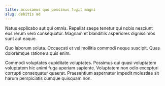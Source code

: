 ```yaml
---
title: accusamus quo possimus fugit magni
slug: debitis ad
---
```


Natus explicabo aut qui omnis. Repellat saepe tenetur qui nobis nesciunt eos rerum vero consequatur. Magnam et blanditiis asperiores dignissimos sunt aut eaque.

Quo laborum soluta. Occaecati et vel mollitia commodi neque suscipit. Quas doloremque ratione a quis enim.

Commodi voluptates cupiditate voluptates. Possimus qui quasi voluptatem voluptatem hic animi fuga aperiam sapiente. Voluptatem non odio excepturi corrupti consequatur quaerat. Praesentium aspernatur impedit molestiae sit harum perspiciatis cumque quisquam non.
